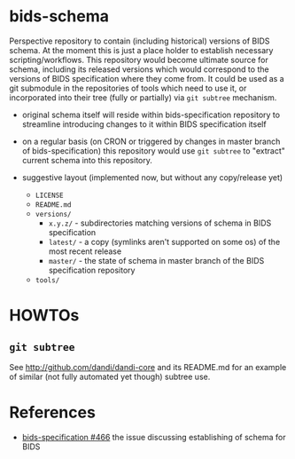 # bids-schema

Perspective repository to contain (including historical) versions of BIDS
schema.  At the moment this is just a place holder to establish necessary
scripting/workflows.  This repository would become ultimate source for schema,
including its released versions which would correspond to the versions of BIDS
specification where they come from.  It could be used as a git submodule  in
the repositories of tools which need to use it, or incorporated into their tree
(fully or partially) via `git subtree` mechanism.

- original schema itself will reside within bids-specification repository to
  streamline introducing changes to it within BIDS specification itself

- on a regular basis (on CRON or triggered by changes in master branch of
  bids-specification)  this repository would use `git subtree` to
  "extract" current schema into this repository.

- suggestive layout (implemented now, but without any copy/release yet)

  - `LICENSE`
  - `README.md`
  - `versions/`
    - `x.y.z/` - subdirectories matching versions of schema in BIDS specification
    - `latest/` - a copy (symlinks aren't supported on some os) of the most recent release 
    - `master/` - the state of schema in master branch of the BIDS specification 
      repository
  - `tools/`

# HOWTOs

## `git subtree`

See http://github.com/dandi/dandi-core and its README.md for an example
of similar (not fully automated yet though) subtree use.

# References

- [bids-specification #466](https://github.com/bids-standard/bids-specification/issues/466)
  the issue discussing establishing of schema for BIDS
